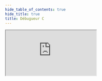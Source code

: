 ```yaml
---
hide_table_of_contents: true
hide_title: true
title: Débugueur C
---
```


<div class="container16x9">
<iframe src="https://www.youtube.com/embed/ua2RgVO-s6U" class="responsive-iframe" title="YouTube video player" allowFullScreen></iframe>
</div>
